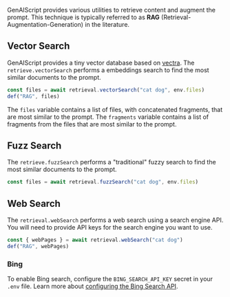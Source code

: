 GenAIScript provides various utilities to retrieve content and augment the prompt. This technique is typically referred to as **RAG** (Retrieval-Augmentation-Generation) in the literature.

## Vector Search

GenAIScript provides a tiny vector database based on [vectra](https://www.npmjs.com/package/vectra).
The `retrieve.vectorSearch` performs a embeddings search to find the most similar documents to the prompt.

```js
const files = await retrieval.vectorSearch("cat dog", env.files)
def("RAG", files)
```

The `files` variable contains a list of files, with concatenated fragments, that are most similar to the prompt. The `fragments` variable contains a list of fragments from the files that are most similar to the prompt.

## Fuzz Search

The `retrieve.fuzzSearch` performs a "traditional" fuzzy search to find the most similar documents to the prompt.

```js
const files = await retrieval.fuzzSearch("cat dog", env.files)
```

## Web Search

The `retrieval.webSearch` performs a web search using a search engine API. You will need to provide API keys for the search engine you want to use.

```js
const { webPages } = await retrieval.webSearch("cat dog")
def("RAG", webPages)
```

### Bing

To enable Bing search, configure the `BING_SEARCH_API_KEY` secret in your `.env` file. Learn more about [configuring the Bing Search API](https://www.microsoft.com/en-us/bing/apis/bing-web-search-api).